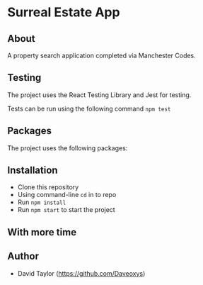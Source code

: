 # Surreal Estate App

## About

A property search application completed via Manchester Codes.

## Testing

The project uses the React Testing Library and Jest for testing.

Tests can be run using the following command `npm test`

## Packages

The project uses the following packages:

## Installation

- Clone this repository
- Using command-line `cd` in to repo
- Run `npm install`
- Run `npm start` to start the project

## With more time

## Author

- David Taylor (https://github.com/Daveoxys)

